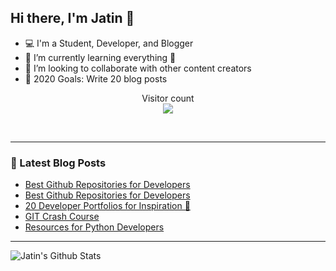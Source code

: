 ## Hi there, I'm Jatin 👋

- 💻 I'm a Student, Developer, and Blogger
- 🌱 I’m currently learning everything 🤣
- 👯 I’m looking to collaborate with other content creators
- 🥅 2020 Goals: Write 20 blog posts

<p align="center"> 
  Visitor count<br>
  <img src="https://profile-counter.glitch.me/jatin2003/count.svg" />
</p>

<!-- ### Connect with me: -->

<br />

---

### 📕 Latest Blog Posts
<!-- BLOG-POST-LIST:START -->
- [Best Github Repositories for Developers](https://dev.to/jatinrao/best-github-repositories-for-developers-3735)
- [Best Github Repositories for Developers](https://jatinrao.dev/best-github-repositories-for-developers-ckdimqsl40048zzs19gjdgc8m)
- [20 Developer Portfolios for Inspiration 🤩](https://dev.to/jatinrao/20-developer-portfolios-for-inspiration-2k06)
- [GIT Crash Course](https://dev.to/jatinrao/git-crash-course-52i0)
- [Resources for Python Developers](https://jatinrao.dev/resources-for-python-developers-ckd926wsp002938s13wl30qfi)
<!-- BLOG-POST-LIST:END -->

---

<img align="left" alt="Jatin's Github Stats" src="https://github-readme-stats.vercel.app/api?username=jatin2003&show_icons=true&hide_border=true" />
